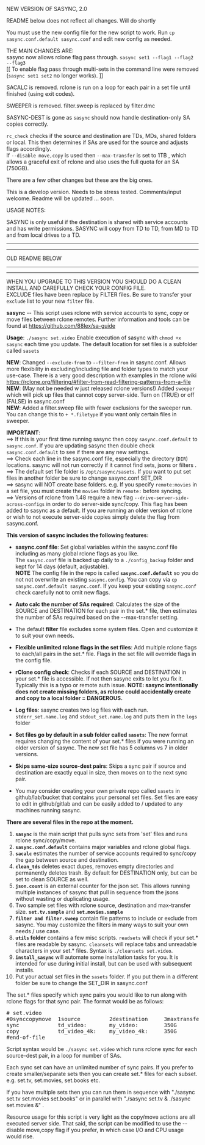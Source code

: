 NEW VERSION OF SASYNC, 2.0    

README below does not reflect all changes. Will do shortly    

You must use the new config file for the new script to work. Run `cp sasync.conf.default sasync.conf` and edit new config as needed.    

THE MAIN CHANGES ARE:    
sasync now allows rclone flag pass through. `sasync set1 --flag1 --flag2 --flag3`  
   [[ To enable flag pass through multi-sets in the command line were removed (`sasync set1 set2` no longer works). ]]    
    
SACALC is removed. rclone is run on a loop for each pair in a set file until finished (using exit codes).    

SWEEPER is removed. filter.sweep is replaced by filter.dmc    

SASYNC-DEST is gone as `sasync` should now handle destination-only SA copies correctly.     

`rc_check` checks if the source and destination are TDs, MDs, shared folders or local. This then determines if SAs are used
for the source and adjusts flags accordingly.    
If `--disable move,copy` is used then `--max-transfer` is set to 1TB , which allows a graceful exit of rclone and also uses the full quota
for an SA (750GB).    

There are a few other changes but these are the big ones.    

This is a develop version. Needs to be stress tested. Comments/input welcome. Readme will be updated ... soon.

USAGE NOTES:    

SASYNC is only useful if the destination is shared with service accounts and has write permissions.
SASYNC will copy from TD to TD, from MD to TD and from local drives to a TD.

*******************************************
*******************************************
OLD README BELOW
*******************************************
*******************************************

WHEN YOU UPGRADE TO THIS VERSION YOU SHOULD DO A CLEAN INSTALL AND CAREFULLY CHECK YOUR CONFIG FILE.    
EXCLUDE files have been replace by FILTER files. Be sure to transfer your `exclude` list to your new `filter` file.


**sasync** -- This script uses rclone with service accounts to sync, copy or move files between rclone remotes. 
Further information and tools can be found  at https://github.com/88lex/sa-guide

**Usage**:  `./sasync set.video` Enable execution of sasync with `chmod +x sasync` each time you update. The default location for set files is a subfolder called `sasets`    

**NEW**: Changed `--exclude-from` to `--filter-from` in sasync.conf. Allows more flexibility in excluding/including file and folder types to match your use-case. 
There is a very good description with examples in the rclone wiki https://rclone.org/filtering/#filter-from-read-filtering-patterns-from-a-file    
**NEW**: (May not be needed w just released rclone versions!) Added `sweeper` which will pick up files that cannot copy server-side. Turn on (TRUE) or off (FALSE) in sasync.conf    
**NEW**: Added a filter.sweep file with fewer exclusions for the sweeper run. You can change this to `+ *.filetype` if you want only certain files in sweeper.    

**IMPORTANT**:   
==>  If this is your first time running sasync then copy `sasync.conf.default` to `sasync.conf`. If you are updating sasync then double check
`sasync.conf.default` to see if there are any new settings.   
==>  Check each line in the sasync.conf file, especially the directory (`DIR`) locations. sasync will not run correctly if it cannot find sets, jsons or filters .    
==>  The default set file folder is `/opt/sasync/sasets`. If you want to put set files in another folder be sure to change sasync.conf SET_DIR    
==>  sasync will NOT create base folders. e.g. If you specify `remote:movies` in a set file, you must create the `movies` folder in `remote:` before syncing.    
==>  Versions of rclone from 1.48 require a new flag `--drive-server-side-across-configs` in order to do server-side sync/copy. This flag has been
added to sasync as a default. If you are running an older version of rclone or wish to not execute server-side copies simply delete the flag from sasync.conf.  

**This version of sasync includes the following features:**

*  **sasync.conf file**:  Set global variables within the sasync.conf file including as many global rclone flags as you like.   
The `sasync.conf` file is backed up daily to a `./config_backup` folder and kept for 14 days (default, adjustable).    
**NOTE** The config file in the repo is called **`sasync.conf.default`** so you do not not overwrite an existing `sasync.config`.
You can copy via `cp sasync.conf.default sasync.conf`. If you keep your existing `sasync.conf` check carefully not to omit new flags.     

*  **Auto calc the number of SAs required**:  Calculates the size of the SOURCE and DESTINATION for each pair in the set.* file, then estimates the number 
of SAs required based on the --max-transfer setting. 

*  The default **filter** file excludes some system files. Open and customize it to suit your own needs.

*  **Flexible unlimited rclone flags in the set files**:  Add multiple rclone flags to each/all pairs in the set.* file. Flags in the set file will override
flags in the config file.

*  **rClone config check**:  Checks if each SOURCE and DESTINATION in your set.* file is accessible. If not then sasync exits to let you fix it.
Typically this is a typo or remote auth issue. 
**NOTE: sasync intentionally does not create missing folders, as rclone could accidentally create and copy to a local folder = DANGEROUS.**

*  **Log files**:  sasync creates two log files with each run. `stderr_set.name.log` and `stdout_set.name.log` and puts them in the `logs` folder

*  **Set files go by default in a sub folder called `sasets`**:  The new format requires changing the content of your set.* files if you were
running an older version of sasync.  The new set file has 5 columns vs 7 in older versions.

*  **Skips same-size source-dest pairs**:  Skips a sync pair if source and destination are exactly equal in size, then moves on to the next sync pair.

*  You may consider creating your own private repo called `sasets` in github/lab/bucket that contains your personal set files. 
Set files are easy to edit in github/gitlab and can be easily added to / updated to any machines running sasync.

**There are several files in the repo at the moment.**
1. **`sasync`** is the main script that pulls sync sets from 'set' files and runs rclone sync/copy/move.
2. **`sasync.conf.default`** contains major variables and rclone global flags.
3. **`sacalc`** estimates the number of service accounts required to sync/copy the gap between source and destination.
4. **`clean_tds`** deletes exact dupes, removes empty directories and permanently deletes trash. By default for DESTINATION only, 
but can be set to clean SOURCE as well.
5. **`json.count`** is an external counter for the json set. This allows running multiple instances of sasync that pull in 
sequence from the jsons without wasting or duplicating usage.
6. Two sample set files with rclone source, destination and max-transfer size. **`set.tv.sample`** and **`set.movies.sample`**
7. **`filter and filter.sweep`** contain file patterns to include or exclude from sasync. You may customize the filters in many ways to suit your
own needs / use case.
8. **`utils` folder** contains a few misc scripts. `readsets` will check if your set.* files are readable by sasync. `cleansets` will 
replace tabs and unreadable characters in your set.* files. Syntax is `./cleansets set.video`.
9. **`install_sasync`** will automate some installation tasks for you. It is intended for use during initial install, but can be used with subsequent installs.
10. Put your actual set files in the `sasets` folder. If you put them in a different folder be sure to change the SET_DIR in sasync.conf

The set.* files specify which sync pairs you would like to run along with rclone flags for that sync pair. The format would be as follows:
<pre>
# set.video
#0synccopymove  1source         2destination     3maxtransfer  4rcloneflags
sync            td_video:       my_video:        350G          --dry-run
copy            td_video_4k:    my_video_4k:     350G          --dry-run --no-traverse
#end-of-file
</pre>

Script syntax would be `./sasync set.video` which runs rclone sync for each source-dest pair, in a loop for number of SAs.

Each sync set can have an unlimited number of sync pairs. If you prefer to create smaller/separate sets then you can create set.* files
for each subset. e.g. set.tv, set.movies, set.books etc.

If you have multiple sets then you can run them in sequence with "./sasync set.tv set.movies set.books" or in parallel with
"./sasync set.tv & ./sasync set.movies &" .


Resource usage for this script is very light as the copy/move actions are all executed server side. That said, the script can be modified to use the
--disable move,copy flag if you prefer, in which case I/O and CPU usage would rise.

